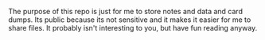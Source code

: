 The purpose of this repo is just for me to store notes and data and card dumps. Its public because its not sensitive and it makes it easier for me to share files. It probably isn't interesting to you, but have fun reading anyway.
